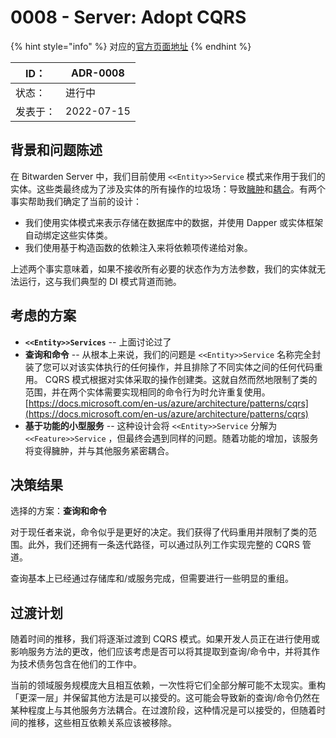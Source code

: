 # 0008 - Server: Adopt CQRS

{% hint style="info" %}
对应的[官方页面地址](https://contributing.bitwarden.com/architecture/adr/server-CQRS-pattern)
{% endhint %}

| ID：  | ADR-0008   |
| ---- | ---------- |
| 状态：  | 进行中        |
| 发表于： | 2022-07-15 |

## 背景和问题陈述​ <a href="#context-and-problem-statement" id="context-and-problem-statement"></a>

在 Bitwarden Server 中，我们目前使用 `<<Entity>>Service` 模式来作用于我们的实体。这些类最终成为了涉及实体的所有操作的垃圾场：导致[臃肿](https://refactoring.guru/refactoring/smells/bloaters)和[耦合](https://refactoring.guru/refactoring/smells/couplers)。有两个事实帮助我们确定了当前的设计：

* 我们使用实体模式来表示存储在数据库中的数据，并使用 Dapper 或实体框架自动绑定这些实体类。
* 我们使用基于构造函数的依赖注入来将依赖项传递给对象。

上述两个事实意味着，如果不接收所有必要的状态作为方法参数，我们的实体就无法运行，这与我们典型的 DI 模式背道而驰。

## 考虑的方案​ <a href="#considered-options" id="considered-options"></a>

* **`<<Entity>>Services`** -- 上面讨论过了
* **查询和命令** -- 从根本上来说，我们的问题是 `<<Entity>>Service` 名称完全封装了您可以对该实体执行的任何操作，并且排除了不同实体之间的任何代码重用。 CQRS 模式根据对实体采取的操作创建类。这就自然而然地限制了类的范围，并在两个实体需要实现相同的命令行为时允许重复使用。[https://docs.microsoft.com/en-us/azure/architecture/patterns/cqrs](https://docs.microsoft.com/en-us/azure/architecture/patterns/cqrs)
* **基于功能的小型服务** -- 这种设计会将 `<<Entity>>Service` 分解为 `<<Feature>>Service` ，但最终会遇到同样的问题。随着功能的增加，该服务将变得臃肿，并与其他服务紧密耦合。

## 决策结果​ <a href="#decision-outcome" id="decision-outcome"></a>

选择的方案：**查询和命令**

对于现任者来说，命令似乎是更好的决定。我们获得了代码重用并限制了类的范围。此外，我们还拥有一条迭代路径，可以通过队列工作实现完整的 CQRS 管道。

查询基本上已经通过存储库和/或服务完成，但需要进行一些明显的重组。

## 过渡计划​ <a href="#transition-plan" id="transition-plan"></a>

随着时间的推移，我们将逐渐过渡到 CQRS 模式。如果开发人员正在进行使用或影响服务方法的更改，他们应该考虑是否可以将其提取到查询/命令中，并将其作为技术债务包含在他们的工作中。

当前的领域服务规模庞大且相互依赖，一次性将它们全部分解可能不太现实。重构「更深一层」并保留其他方法是可以接受的。这可能会导致新的查询/命令仍然在某种程度上与其他服务方法耦合。在过渡阶段，这种情况是可以接受的，但随着时间的推移，这些相互依赖关系应该被移除。
